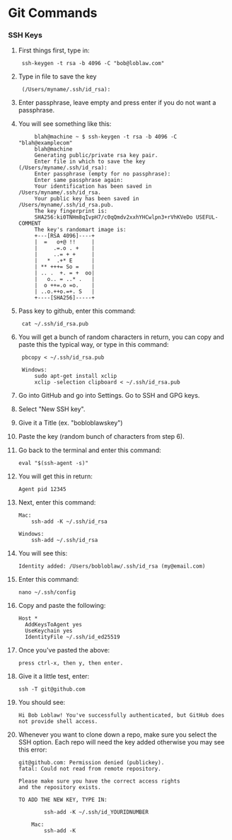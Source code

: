 # Git Commands

### SSH Keys

1. First things first, type in:

        ssh-keygen -t rsa -b 4096 -C "bob@loblaw.com"

2. Type in file to save the key 

        (/Users/myname/.ssh/id_rsa):

3. Enter passphrase, leave empty and press enter if you do not want a passphrase.
4. You will see something like this:

            blah@machine ~ $ ssh-keygen -t rsa -b 4096 -C "blah@examplecom"
            blah@machine
            Generating public/private rsa key pair.
            Enter file in which to save the key (/Users/myname/.ssh/id_rsa):
            Enter passphrase (empty for no passphrase):
            Enter same passphrase again:
            Your identification has been saved in /Users/myname/.ssh/id_rsa.
            Your public key has been saved in /Users/myname/.ssh/id_rsa.pub.
            The key fingerprint is:
            SHA256:ki0TNHm8qIvpH7/c0qQmdv2xxhYHCwlpn3+rVhKVeDo USEFUL-COMMENT
            The key's randomart image is:
            +---[RSA 4096]----+
            |  =   o+@ !!     |
            |     .=.o . +    |
            |     ..= + +     |
            |   *  .+* E      |
            | ** +++= So =    |
            | .. .  +. = +  oo|
            |   o.. = ..* .   |
            |  o ++=.o =o.    |
            | ..o.++o.=+. S   |
            +----[SHA256]-----+

5. Pass key to github, enter this command: 

        cat ~/.ssh/id_rsa.pub

6. You will get a bunch of random characters in return, you can copy and paste this the typical way, or type in this command:

        pbcopy < ~/.ssh/id_rsa.pub

        Windows:
            sudo apt-get install xclip
            xclip -selection clipboard < ~/.ssh/id_rsa.pub 

7. Go into GitHub and go into Settings. Go to SSH and GPG keys.
8. Select "New SSH key".
9. Give it a Title (ex. "bobloblawskey")
10. Paste the key (random bunch of characters from step 6).
11. Go back to the terminal and enter this command:

        eval "$(ssh-agent -s)"

12. You will get this in return:

        Agent pid 12345

13. Next, enter this command:

        Mac:
            ssh-add -K ~/.ssh/id_rsa

        Windows:
            ssh-add ~/.ssh/id_rsa

14. You will see this:

        Identity added: /Users/bobloblaw/.ssh/id_rsa (my@email.com)

15. Enter this command:

        nano ~/.ssh/config

16. Copy and paste the following:

        Host *
          AddKeysToAgent yes
          UseKeychain yes
          IdentityFile ~/.ssh/id_ed25519

17. Once you've pasted the above:

        press ctrl-x, then y, then enter. 

18. Give it a little test, enter: 

        ssh -T git@github.com

19. You should see:

        Hi Bob Loblaw! You've successfully authenticated, but GitHub does not provide shell access.



20. Whenever you want to clone down a repo, make sure you select the SSH option. Each repo will need the key added otherwise you may see this error:

        git@github.com: Permission denied (publickey).
        fatal: Could not read from remote repository.

        Please make sure you have the correct access rights
        and the repository exists.

        TO ADD THE NEW KEY, TYPE IN:

                ssh-add -K ~/.ssh/id_YOURIDNUMBER

            Mac:
                ssh-add -K

